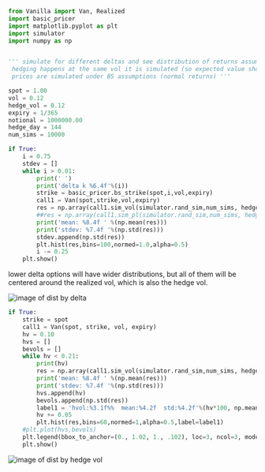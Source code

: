 
```python
from Vanilla import Van, Realized
import basic_pricer
import matplotlib.pyplot as plt
import simulator
import numpy as np
```

```python

''' simulate for different deltas and see distribution of returns assuming all 
 hedging happens at the same vol it is simulated (so expected value should be zero)
 prices are simulated under BS assumptions (normal returns) '''

spot = 1.00
vol = 0.12
hedge_vol = 0.12
expiry = 1/365
notional = 1000000.00
hedge_day = 144
num_sims = 10000

if True:
    i = 0.75
    stdev = []
    while i > 0.01:
        print(' ')
        print('delta k %6.4f'%(i))
        strike = basic_pricer.bs_strike(spot,i,vol,expiry)
        call1 = Van(spot,strike,vol,expiry)
        res = np.array(call1.sim_vol(simulator.rand_sim,num_sims, hedge_day, hedge_vol))
        ##res = np.array(call1.sim_pl(simulator.rand_sim,num_sims, hedge_day, notional, hedge_vol))
        print('mean: %8.4f ' %(np.mean(res)))
        print('stdev: %7.4f '%(np.std(res)))
        stdev.append(np.std(res))
        plt.hist(res,bins=100,normed=1.0,alpha=0.5)
        i -= 0.25
    plt.show()
```
lower delta options will have wider distributions, but all of them will be centered around the realized vol, which is also the hedge vol. 

![image of dist by delta](https://cloud.githubusercontent.com/assets/14933405/15734135/55c59058-285a-11e6-8e16-d6a7077910db.png)

```python
if True:
    strike = spot
    call1 = Van(spot, strike, vol, expiry)
    hv = 0.10
    hvs = []
    bevols = []
    while hv < 0.21:
        print(hv)
        res = np.array(call1.sim_vol(simulator.rand_sim,num_sims, hedge_day, hv))
        print('mean: %8.4f ' %(np.mean(res)))
        print('stdev: %7.4f '%(np.std(res)))
        hvs.append(hv)
        bevols.append(np.std(res))
        label1 = 'hvol:%3.1f%%  mean:%4.2f  std:%4.2f'%(hv*100, np.mean(res),np.std(res))
        hv += 0.05
        plt.hist(res,bins=60,normed=1,alpha=0.5,label=label1)
    #plt.plot(hvs,bevols)
    plt.legend(bbox_to_anchor=(0., 1.02, 1., .102), loc=3, ncol=3, mode="expand", borderaxespad=0.)
    plt.show()
 ```

![image of dist by hedge vol](https://cloud.githubusercontent.com/assets/14933405/15734335/8a2ad43c-285c-11e6-8d5e-8655469a1d78.png)
